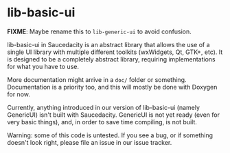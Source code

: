 # lib-basic-ui

**FIXME**: Maybe rename this to `lib-generic-ui` to avoid confusion.

lib-basic-ui in Saucedacity is an abstract library that allows the use of a
single UI library with multiple different toolkits (wxWidgets, Qt, GTK+, etc).
It is designed to be a completely abstract library, requiring implementations
for what you have to use.

More documentation might arrive in a `doc/` folder or something. Documentation
is a priority too, and this will mostly be done with Doxygen for now.

Currently, anything introduced in our version of lib-basic-ui (namely GenericUI)
isn't built with Saucedacity. GenericUI is not yet ready (even for very basic
things), and, in order to save time compiling, is not built.

Warning: some of this code is untested. If you see a bug, or if something
doesn't look right, please file an issue in our issue tracker.
